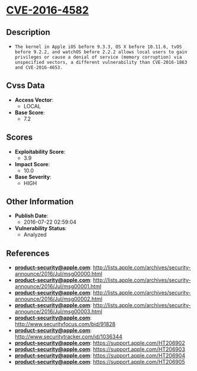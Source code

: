 
# [CVE-2016-4582](https://cve.mitre.org/cgi-bin/cvename.cgi?name=CVE-2016-4582)

## Description

- `The kernel in Apple iOS before 9.3.3, OS X before 10.11.6, tvOS before 9.2.2, and watchOS before 2.2.2 allows local users to gain privileges or cause a denial of service (memory corruption) via unspecified vectors, a different vulnerability than CVE-2016-1863 and CVE-2016-4653.`

## Cvss Data

- **Access Vector**:
  - LOCAL
- **Base Score**:
  - 7.2

## Scores

- **Exploitability Score**:
  - 3.9
- **Impact Score**:
  - 10.0
- **Base Severity**:
  - HIGH

## Other Information

- **Publish Date**:
  - 2016-07-22 02:59:04
- **Vulnerability Status**:
  - Analyzed

## References

- **product-security@apple.com**: http://lists.apple.com/archives/security-announce/2016/Jul/msg00000.html
- **product-security@apple.com**: http://lists.apple.com/archives/security-announce/2016/Jul/msg00001.html
- **product-security@apple.com**: http://lists.apple.com/archives/security-announce/2016/Jul/msg00002.html
- **product-security@apple.com**: http://lists.apple.com/archives/security-announce/2016/Jul/msg00003.html
- **product-security@apple.com**: http://www.securityfocus.com/bid/91828
- **product-security@apple.com**: http://www.securitytracker.com/id/1036344
- **product-security@apple.com**: https://support.apple.com/HT206902
- **product-security@apple.com**: https://support.apple.com/HT206903
- **product-security@apple.com**: https://support.apple.com/HT206904
- **product-security@apple.com**: https://support.apple.com/HT206905
